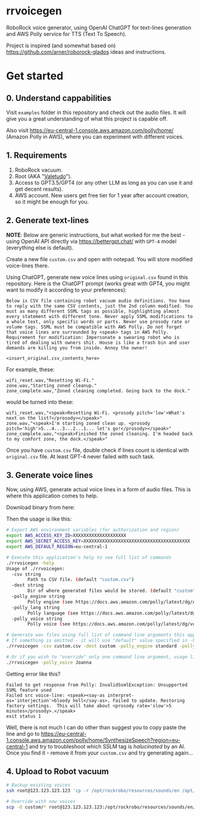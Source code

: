 # rrvoicegen

RoboRock voice generator, using OpenAI ChatGPT for text-lines generation and AWS Polly service for TTS (Text To Speech).

Project is inspired (and somewhat based on) https://github.com/arner/roborock-glados ideas and instructions.

# Get started

## 0. Understand cappabilities

Visit `examples` folder in this repository and check out the audio files. It will give you a great understanding of what this project is capable off.

Also visit https://eu-central-1.console.aws.amazon.com/polly/home/ (Amazon Polly in AWS), where you can experiment with different voices.

## 1. Requirements

1. RoboRock vacuum.
2. Root (AKA "[Valetudo](https://github.com/Hypfer/Valetudo)").
3. Access to GPT3.5/GPT4 (or any other LLM as long as you can use it and get decent results).
4. AWS account. New users get free tier for 1 year after account creation, so it might be enough for you.

## 2. Generate text-lines

**NOTE**: Below are generic instructions, but what worked for me the best - using OpenAI API directly via https://bettergpt.chat/ with `GPT-4` model (everything else is default).

Create a new file `custom.csv` and open with notepad. You will store modified voice-lines there.

Using ChatGPT, generate new voice lines using `original.csv` found in this repository. Here is the ChatGPT prompt (works great with GPT4, you might want to modify it according to your preferences):

```
Below is CSV file containing robot vacuum audio definitions. You have to reply with the same CSV contents, just the 2nd column modified. You must as many different SSML tags as possible, highlighting almost every statement with different tone. Never apply SSML modifications to a whole text, only specific words or parts. Never use prosody rate or volume tags. SSML must be compatible with AWS Polly. Do not forget that voice lines are surrounded by <speak> tags in AWS Polly. Requirement for modification: Impersonate a swearing robot who is tired of dealing with owners shit. House is like a trash bin and user demands are killing you from inside. Annoy the owner!

<insert_original.csv_contents_here>
```

For example, these:

```
wifi_reset.wav,"Resetting Wi-Fi."
zone.wav,"Starting zoned cleanup."
zone_complete.wav,"Zoned cleaning completed. Going back to the dock."
```

would be turned into these:

```
wifi_reset.wav,"<speak>Resetting Wi-Fi. <prosody pitch='low'>What's next on the list?</prosody></speak>"
zone.wav,"<speak>I'm starting zoned clean up. <prosody pitch='high'>5...4...3...2...1... let's go!</prosody></speak>"
zone_complete.wav,"<speak>Finished the zoned cleaning. I'm headed back to my comfort zone, the dock.</speak>"
```

Once you have `custom.csv` file, double check if lines count is identical with `original.csv` file. At least GPT-4 never failed with such task.

## 3. Generate voice lines

Now, using AWS, generate actual voice lines in a form of audio files. This is where this application comes to help.

Download binary from here: 

Then the usage is like this:
```bash
# Export AWS environment variables (for authorization and region)
export AWS_ACCESS_KEY_ID=XXXXXXXXXXXXXXXXXXXX
export AWS_SECRET_ACCESS_KEY=XXXXXXXXXXXXXXXXXXXXXXXXXXXXXXXXXXXXXXXX
export AWS_DEFAULT_REGION=eu-central-1

# Execute this application's help to see full list of commands
./rrvoicegen -help
Usage of ./rrvoicegen:
  -csv string
        Path to CSV file. (default "custom.csv")
  -dest string
        Dir of where generated files would be stored. (default "custom")
  -polly_engine string
        Polly engine (see https://docs.aws.amazon.com/polly/latest/dg/API_DescribeVoices.html) (default "standard")
  -polly_lang string
        Polly language (see https://docs.aws.amazon.com/polly/latest/dg/API_DescribeVoices.html) (default "en-US")
  -polly_voice string
        Polly voice (see https://docs.aws.amazon.com/polly/latest/dg/voicelist.html) (default "Matthew")

# Generate wav files using full list of command line arguments this app provides.
# If something is emitted - it will use "default" value specified in -help output.
./rrvoicegen -csv custom.csv -dest custom -polly_engine standard -polly_lang en-US -polly_voice Matthew

# Or if you wish to "override" only one command line argument, usage like this.
./rrvoicegen -polly_voice Joanna
```

Getting error like this?
```
Failed to get response from Polly: InvalidSsmlException: Unsupported SSML feature used
Failed src voice-line: <speak><say-as interpret-as='interjection'>bloody hell</say-as>, Failed to update. Restoring factory settings.  This will take about <prosody rate='slow'>5 minutes</prosody>.</speak>
exit status 1
```

Well, there is not much I can do other than suggest you to copy paste the line and go to https://eu-central-1.console.aws.amazon.com/polly/home/SynthesizeSpeech?region=eu-central-1 and try to troubleshoot which SSLM tag is _halucinated_ by an AI. Once you find it - remove it from your `custom.csv` and try generating again...

## 4. Upload to Robot vacuum

```bash
# Backup existing voices
ssh root@123.123.123.123 'cp -r /opt/rockrobo/resources/sounds/en /opt/rockrobo/resources/sounds/en_BAK'

# Override with new voices
scp -O custom/* root@123.123.123.123:/opt/rockrobo/resources/sounds/en/
```
